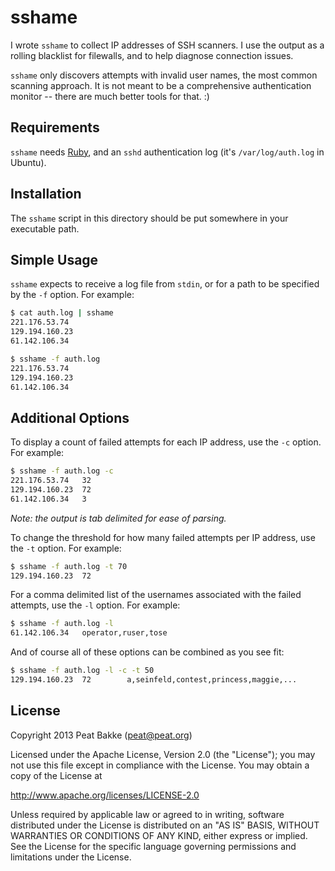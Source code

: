 # sshame

I wrote `sshame` to collect IP addresses of SSH scanners. I use the 
output as a rolling blacklist for filewalls, and to help diagnose
connection issues.

`sshame` only discovers attempts with invalid user names, the most
common scanning approach. It is not meant to be a comprehensive
authentication monitor -- there are much better tools for that. :)

## Requirements

`sshame` needs [Ruby](http://ruby-lang.org/), and an `sshd` authentication
log (it's `/var/log/auth.log` in Ubuntu).

## Installation

The `sshame` script in this directory should be put somewhere in your
executable path.

## Simple Usage

`sshame` expects to receive a log file from `stdin`, or for a path to
be specified by the `-f` option. For example:

```bash
$ cat auth.log | sshame
221.176.53.74
129.194.160.23
61.142.106.34

$ sshame -f auth.log
221.176.53.74
129.194.160.23
61.142.106.34
```

## Additional Options

To display a count of failed attempts for each IP address, use the `-c`
option. For example:

```bash
$ sshame -f auth.log -c
221.176.53.74   32
129.194.160.23	72
61.142.106.34   3
```

_Note: the output is tab delimited for ease of parsing._

To change the threshold for how many failed attempts per IP address,
use the `-t` option. For example:

```bash
$ sshame -f auth.log -t 70
129.194.160.23	72
```

For a comma delimited list of the usernames associated with the failed attempts, use the
`-l` option. For example:

```bash
$ sshame -f auth.log -l
61.142.106.34   operator,ruser,tose
```

And of course all of these options can be combined as you see fit:

```bash
$ sshame -f auth.log -l -c -t 50
129.194.160.23  72        a,seinfeld,contest,princess,maggie,...
```

## License

Copyright 2013 Peat Bakke (peat@peat.org)

Licensed under the Apache License, Version 2.0 (the "License");
you may not use this file except in compliance with the License.
You may obtain a copy of the License at

http://www.apache.org/licenses/LICENSE-2.0

Unless required by applicable law or agreed to in writing, software
distributed under the License is distributed on an "AS IS" BASIS,
WITHOUT WARRANTIES OR CONDITIONS OF ANY KIND, either express or implied.
See the License for the specific language governing permissions and
limitations under the License.